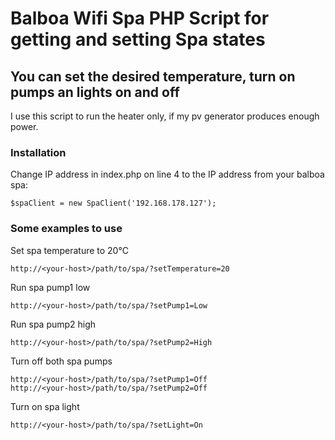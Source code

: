 # Balboa Wifi Spa PHP Script for getting and setting Spa states
## You can set the desired temperature, turn on pumps an lights on and off

I use this script to run the heater only, if my pv generator produces enough power.

### Installation
Change IP address in index.php on line 4 to the IP address from your balboa spa:

````
$spaClient = new SpaClient('192.168.178.127');
````

### Some examples to use

Set spa temperature to 20°C
````
http://<your-host>/path/to/spa/?setTemperature=20
````

Run spa pump1 low
````
http://<your-host>/path/to/spa/?setPump1=Low
````

Run spa pump2 high
````
http://<your-host>/path/to/spa/?setPump2=High
````
Turn off both spa pumps
````
http://<your-host>/path/to/spa/?setPump1=Off
http://<your-host>/path/to/spa/?setPump2=Off
````

Turn on spa light
````
http://<your-host>/path/to/spa/?setLight=On
````